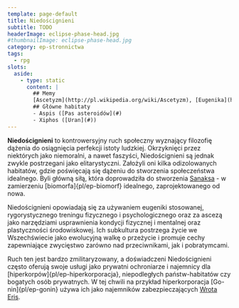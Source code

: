 ```yaml
---
template: page-default
title: Niedoścignieni
subtitle: TODO
headerImage: eclipse-phase-head.jpg
#thumbnailImage: eclipse-phase-head.jpg
category: ep-stronnictwa
tags:
  - rpg
slots:
  aside:
    - type: static
      content: |
        ## Memy
        [Ascetyzm](http://pl.wikipedia.org/wiki/Ascetyzm), [Eugenika](http://pl.wikipedia.org/wiki/Eugenika), [Indywidualizm](http://pl.wikipedia.org/wiki/Indywidualizm), [Militaryzm](http://pl.wikipedia.org/wiki/Militaryzm), [Darwinizm społeczny](http://pl.wikipedia.org/wiki/Darwinizm_spo%C5%82eczny)
        ## Główne habitaty
        - Aspis ([Pas asteroidów](#)
        - Xiphos ([Uran](#))
---
```

**Niedoścignieni** to kontrowersyjny ruch społeczny wyznający filozofię dążenia do osiągnięcia perfekcji istoty ludzkiej. Okrzyknięci przez niektórych jako niemoralni, a nawet faszyści, Niedoścignieni są jednak zwykle postrzegani jako elitarystyczni. Założyli oni kilka odizolowanych habitatów, gdzie poświęcają się dążeniu do stworzenia społeczeństwa idealnego. Byli główną siłą, która doprowadziła do stworzenia [Sanaksa](#) - w zamierzeniu [biomorfa]{pl/ep-biomorf} idealnego, zaprojektowanego od nowa.

Niedoścignieni opowiadają się za używaniem eugeniki stosowanej, rygorystycznego treningu fizycznego i psychologicznego oraz za ascezą jako narzędziami usprawnienia kondycji fizycznej i mentalnej oraz plastyczności środowiskowej. Ich subkultura postrzega życie we Wszechświecie jako ewolucyjną walkę o przeżycie i promuje cechy zapewniające zwycięstwo zarówno nad przeciwnikami, jak i pobratymcami.

Ruch ten jest bardzo zmilitaryzowany, a doświadczeni Niedoścignieni często oferują swoje usługi jako prywatni ochroniarze i najemnicy dla [hiperkorpów]{pl/ep-hiperkorporacja}, niepodległych państw-habitatów czy bogatych osób prywatnych. W tej chwili na przykład hiperkorporacja [Go-nin]{pl/ep-gonin} używa ich jako najemników zabezpieczających [Wrota Eris](#).